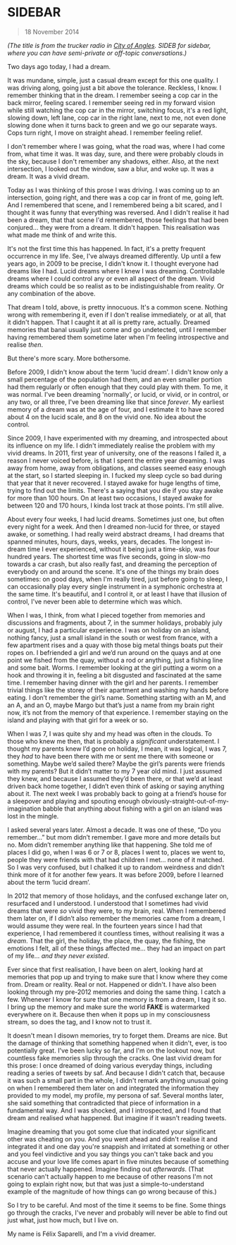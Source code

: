 # SIDEBAR

> 18 November 2014

_(The title is from the trucker radio in [City of Angles](http://stefangagne.com/cityofangles). SIDEB for sidebar, where you can have semi-private or off-topic conversations.)_

Two days ago today, I had a dream.

It was mundane, simple, just a casual dream except for this one quality. I was driving along, going just a bit above the tolerance. Reckless, I know. I remember thinking that in the dream. I remember seeing a cop car in the back mirror, feeling scared. I remember seeing red in my forward vision while still watching the cop car in the mirror, switching focus, it's a red light, slowing down, left lane, cop car in the right lane, next to me, not even done slowing done when it turns back to green and we go our separate ways. Cops turn right, I move on straight ahead. I remember feeling relief.

I don't remember where I was going, what the road was, where I had come from, what time it was. It was day, sure, and there were probably clouds in the sky, because I don't remember any shadows, either. Also, at the next intersection, I looked out the window, saw a blur, and woke up. It was a dream. It was a vivid dream.

Today as I was thinking of this prose I was driving. I was coming up to an intersection, going right, and there was a cop car in front of me, going left. And I remembered that scene, and I remembered being a bit scared, and I thought it was funny that everything was reversed. And I didn't realise it had been a dream, that that scene I'd remembered, those feelings that had been conjured… they were from a dream. It didn't happen. This realisation was what made me think of and write this.

It's not the first time this has happened. In fact, it's a pretty frequent occurrence in my life. See, I've always dreamed differently. Up until a few years ago, in 2009 to be precise, I didn't know it. I thought everyone had dreams like I had. Lucid dreams where I knew I was dreaming. Controllable dreams where I could control any or even all aspect of the dream. Vivid dreams which could be so realist as to be indistinguishable from reality. Or any combination of the above.

That dream I told, above, is pretty innocuous. It's a common scene. Nothing wrong with remembering it, even if I don't realise immediately, or at all, that it didn't happen. That I caught it at all is pretty rare, actually. Dreamed memories that banal usually just come and go undetected, until I remember having remembered them sometime later when I'm feeling introspective and realise *then*.

But there's more scary. More bothersome.

Before 2009, I didn't know about the term 'lucid dream'. I didn't know only a small percentage of the population had them, and an even smaller portion had them regularly or often enough that they could play with them. To me, it was normal. I've been dreaming 'normally', or lucid, or vivid, or in control, or any two, or all three, I've been dreaming like that since *forever*. My earliest memory of a dream was at the age of four, and I estimate it to have scored about 4 on the lucid scale, and 8 on the vivid one. No idea about the control.

Since 2009, I have experimented with my dreaming, and introspected about its influence on my life. I didn't immediately realise the problem with my vivid dreams. In 2011, first year of university, one of the reasons I failed it, a reason I never voiced before, is that I spent the entire year dreaming. I was away from home, away from obligations, and classes seemed easy enough at the start, so I started sleeping in. I fucked my sleep cycle so bad during that year that it never recovered. I stayed awake for huge lengths of time, trying to find out the limits. There's a saying that you die if you stay awake for more than 100 hours. On at least two occasions, I stayed awake for between 120 and 170 hours, I kinda lost track at those points. I'm still alive.

About every four weeks, I had lucid dreams. Sometimes just one, but often every night for a week. And then I dreamed non-lucid for three, or stayed awake, or something. I had really weird abstract dreams, I had dreams that spanned minutes, hours, days, weeks, years, decades. The longest in-dream time I ever experienced, without it being just a time-skip, was four hundred years. The shortest time was five seconds, going in slow-mo towards a car crash, but also really fast, and dreaming the perception of everybody on and around the scene. It's one of the things my brain does sometimes: on good days, when I'm really tired, just before going to sleep, I can occasionally play every single instrument in a symphonic orchestra at the same time. It's beautiful, and I control it, or at least I have that illusion of control, I've never been able to determine which was which.

When I was, I think, from what I pieced together from memories and discussions and fragments, about 7, in the summer holidays, probably july or august, I had a particular experience. I was on holiday on an island, nothing fancy, just a small island in the south or west from france, with a few apartment rises and a quay with those big metal things boats put their ropes on. I befriended a girl and we’d run around on the quays and at one point we fished from the quay, without a rod or anything, just a fishing line and some bait. Worms. I remember looking at the girl putting a worm on a hook and throwing it in, feeling a bit disgusted and fascinated at the same time. I remember having dinner with the girl and her parents. I remember trivial things like the storey of their apartment and washing my hands before eating. I don’t remember the girl’s name. Something starting with an M, and an A, and an O, maybe Margo but that’s just a name from my brain right now, it’s not from the memory of that experience. I remember staying on the island and playing with that girl for a week or so.

When I was 7, I was quite shy and my head was often in the clouds. To those who knew me then, that is probably a *significant* understatement. I thought my parents knew I’d gone on holiday, I mean, it was logical, I was 7, they *had* to have been there with me or sent me there with someone or something. Maybe we’d sailed there? Maybe the girl’s parents were friends with my parents? But it didn’t matter to my 7 year old mind. I just assumed they knew, and because I assumed they’d been there, or that we’d at least driven back home together, I didn’t even think of asking or saying anything about it. The next week I was probably back to going at a friend’s house for a sleepover and playing and spouting enough obviously-straight-out-of-my-imagination babble that anything about fishing with a girl on an island was lost in the mingle.

I asked several years later. Almost a decade. It was one of these, “Do you remember…” but mom didn’t remember. I gave more and more details but no. Mom didn’t remember anything like that happening. She told me of places I did go, when I was 6 or 7 or 8, places I went to, places we went to, people they were friends with that had children I met… none of it matched. So I was very confused, but I chalked it up to random weirdness and didn’t think more of it for another few years. It was before 2009, before I learned about the term ‘lucid dream’.

In 2012 that memory of those holidays, and the confused exchange later on, resurfaced and I understood. I understood that I sometimes had vivid dreams that were *so* vivid they were, to my brain, real. When I remembered them later on, if I didn’t also remember the memories came from a dream, I would assume they were real. In the fourteen years since I had that experience, I had remembered it countless times, without realising it was a *dream*. That the girl, the holiday, the place, the quay, the fishing, the emotions I felt, all of these things affected me… they had an impact on part of my life… *and they never existed*.

Ever since that first realisation, I have been on alert, looking hard at memories that pop up and trying to make sure that I know where they come from. Dream or reality. Real or not. Happened or didn't. I have also been looking through my pre-2012 memories and doing the same thing. I catch a few. Whenever I know for sure that one memory is from a dream, I tag it so. I bring up the memory and make sure the world __FAKE__ is watermarked everywhere on it. Because then when it pops up in my consciousness stream, so does the tag, and I know not to trust it.

It doesn't mean I disown memories, try to forget them. Dreams are nice. But the damage of thinking that something happened when it didn't, ever, is too potentially great. I've been lucky so far, and I'm on the lookout now, but countless fake memories slip through the cracks. One last vivid dream for this prose: I once dreamed of doing various everyday things, including reading a series of tweets by saf. And because I didn't catch that, because it was such a small part in the whole, I didn't remark anything unusual going on when I remembered them later on and integrated the information they provided to my model, my profile, my persona of saf. Several months later, she said something that contradicted that piece of information in a fundamental way. And I was shocked, and I introspected, and I found that dream and realised what happened. But imagine if it wasn't reading tweets.

Imagine dreaming that you got some clue that indicated your significant other was cheating on you. And you went ahead and didn't realise it and integrated it and one day you're snappish and irritated at something or other and you feel vindictive and you say things you can't take back and you accuse and your love life comes apart in five minutes because of something that never actually happened. Imagine finding out *afterwards*. (That scenario can't actually happen to me because of other reasons I'm not going to explain right now, but that was just a simple-to-understand example of the magnitude of how things can go wrong because of this.)

So I try to be careful. And most of the time it seems to be fine. Some things go through the cracks, I've never and probably will never be able to find out just what, just how much, but I live on.

My name is Félix Saparelli, and I'm a vivid dreamer.

